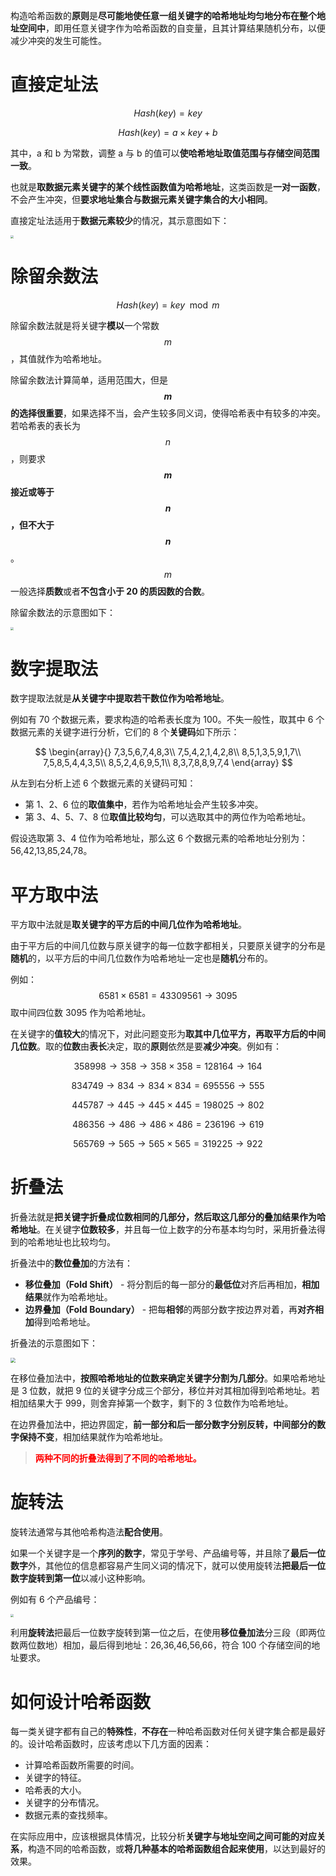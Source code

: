 构造哈希函数的**原则**是**尽可能地使任意一组关键字的哈希地址均匀地分布在整个地址空间中**，即用任意关键字作为哈希函数的自变量，且其计算结果随机分布，以便减少冲突的发生可能性。

# 直接定址法

$$
Hash(key)=key
$$

$$
Hash(key)=a\times{key}+b
$$

其中，a 和 b 为常数，调整 a 与 b 的值可以**使哈希地址取值范围与存储空间范围一致**。

也就是**取数据元素关键字的某个线性函数值为哈希地址**，这类函数是**一对一函数**，不会产生冲突，但**要求地址集合与数据元素关键字集合的大小相同**。

直接定址法适用于**数据元素较少**的情况，其示意图如下：

<img src="./images/直接定址法.jpg" style="zoom: 33%;" />

# 除留余数法

$$
Hash(key)=key\mod{m}
$$

除留余数法就是将关键字**模以**一个常数 $$m$$，其值就作为哈希地址。

除留余数法计算简单，适用范围大，但是 **$$m$$ 的选择很重要**，如果选择不当，会产生较多同义词，使得哈希表中有较多的冲突。若哈希表的表长为 $$n$$，则要求 **$$m$$ 接近或等于 $$n$$，但不大于 $$n$$**。$$m$$ 一般选择**质数**或者**不包含小于 20 的质因数的合数**。

除留余数法的示意图如下：

<img src="./images/除留余数法.jpg" style="zoom:33%;" />

# 数字提取法

数字提取法就是**从关键字中提取若干数位作为哈希地址**。

例如有 70 个数据元素，要求构造的哈希表长度为 100。不失一般性，取其中 6 个数据元素的关键字进行分析，它们的 8 个**关键码**如下所示：

$$
\begin{array}{}
7,3,5,6,7,4,8,3\\
7,5,4,2,1,4,2,8\\
8,5,1,3,5,9,1,7\\
7,5,8,5,4,4,3,5\\
8,5,2,4,6,9,5,1\\
8,3,7,8,8,9,7,4
\end{array}
$$

从左到右分析上述 6 个数据元素的关键码可知：

- 第 1、2、6 位的**取值集中**，若作为哈希地址会产生较多冲突。
- 第 3、4、5、7、8 位**取值比较均匀**，可以选取其中的两位作为哈希地址。

假设选取第 3、4 位作为哈希地址，那么这 6 个数据元素的哈希地址分别为：56,42,13,85,24,78。

# 平方取中法

平方取中法就是**取关键字的平方后的中间几位作为哈希地址**。

由于平方后的中间几位数与原关键字的每一位数字都相关，只要原关键字的分布是**随机**的，以平方后的中间几位数作为哈希地址一定也是**随机**分布的。

例如：
$$
6581\times6581=43309561\to3095
$$
取中间四位数 3095 作为哈希地址。

在关键字的**值较大**的情况下，对此问题变形为**取其中几位平方，再取平方后的中间几位数**。取的**位数**由**表长**决定，取的**原则**依然是要**减少冲突**。例如有：

$$
358998\to358\to358\times358=128164\to164
$$

$$
834749\to834\to834\times834=695556\to555
$$

$$
445787\to445\to445\times445=198025\to802
$$

$$
486356\to486\to486\times486=236196\to619
$$

$$
565769\to565\to565\times565=319225\to922
$$

# 折叠法

折叠法就是**把关键字折叠成位数相同的几部分，然后取这几部分的叠加结果作为哈希地址**。在关键字**位数较多**，并且每一位上数字的分布基本均匀时，采用折叠法得到的哈希地址也比较均匀。

折叠法中的**数位叠加**的方法有：

- **移位叠加（Fold Shift）** - 将分割后的每一部分的**最低位**对齐后再相加，**相加结果**就作为哈希地址。
- **边界叠加（Fold Boundary）** - 把每**相邻**的两部分数字按边界对着，再**对齐相加**得到哈希地址。

折叠法的示意图如下：

<img src="./images/折叠法.jpg" style="zoom: 50%;" />

在移位叠加法中，**按照哈希地址的位数来确定关键字分割为几部分**。如果哈希地址是 3 位数，就把 9 位的关键字分成三个部分，移位并对其相加得到哈希地址。若相加结果大于 999，则舍弃掉第一个数字，剩下的 3 位数作为哈希地址。

在边界叠加法中，把边界固定，**前一部分和后一部分数字分别反转，中间部分的数字保持不变**，相加结果就作为哈希地址。

> **<font color="red">两种不同的折叠法得到了不同的哈希地址。</font>**

# 旋转法

旋转法通常与其他哈希构造法**配合使用**。

如果一个关键字是一个**序列的数字**，常见于学号、产品编号等，并且除了**最后一位数字**外，其他位的信息都容易产生同义词的情况下，就可以使用旋转法**把最后一位数字旋转到第一位**以减小这种影响。

例如有 6 个产品编号：

<img src="./images/旋转法.jpg" style="zoom: 33%;" />

利用**旋转法**把最后一位数字旋转到第一位之后，在使用**移位叠加法**分三段（即两位数两位数地）相加，最后得到地址：26,36,46,56,66，符合 100 个存储空间的地址要求。

# 如何设计哈希函数

每一类关键字都有自己的**特殊性**，**不存在**一种哈希函数对任何关键字集合都是最好的。设计哈希函数时，应该考虑以下几方面的因素：

- 计算哈希函数所需要的时间。
- 关键字的特征。
- 哈希表的大小。
- 关键字的分布情况。
- 数据元素的查找频率。

在实际应用中，应该根据具体情况，比较分析**关键字与地址空间之间可能的对应关系**，构造不同的哈希函数，或**将几种基本的哈希函数组合起来使用**，以达到最好的效果。